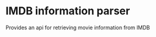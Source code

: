 IMDB information parser
=======================
Provides an api for retrieving movie information from IMDB